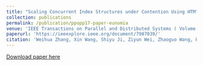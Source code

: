 ```yaml
---
title: "Scaling Concurrent Index Structures under Contention Using HTM"
collection: publications
permalink: /publication/ppopp17-paper-eunomia
venue: 'IEEE Transactions on Parallel and Distributed Systems ( Volume: 29, Issue: 8, Aug. 1 2018 )'
paperurl: 'https://ieeexplore.ieee.org/document/7987039/'
citation: 'Weihua Zhang, Xin Wang, Shiyu Ji, Ziyun Wei, Zhaoguo Wang, Haibo Chen</i> '
---
```


[Download paper here](https://ieeexplore.ieee.org/document/7987039/)

